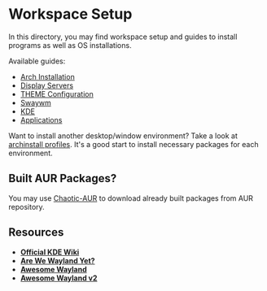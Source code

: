 # Workspace Setup

In this directory, you may find workspace setup and guides to install programs
as well as OS installations.

Available guides:

- [Arch Installation](ARCH-INSTALLATION.md)
- [Display Servers](DISPLAY-SERVERS.md)
- [THEME Configuration](THEME.md)
- [Swaywm](SWAYWM.md)
- [KDE](KDE.md)
- [Applications](APPLICATIONS.md)

Want to install another desktop/window environment? Take a look at
[archinstall profiles](https://github.com/archlinux/archinstall/tree/master/archinstall/default_profiles).
It's a good start to install necessary packages for each environment.

## Built AUR Packages?

You may use [Chaotic-AUR](https://aur.chaotic.cx/) to download already built packages from AUR repository.

## Resources

- **[Official KDE Wiki](https://wiki.archlinux.org/title/KDE)**
- **[Are We Wayland Yet?](https://arewewaylandyet.com/)**
- **[Awesome Wayland](https://github.com/natpen/awesome-wayland)**
- **[Awesome Wayland v2](https://github.com/anufrievroman/awesome-wayland)**
